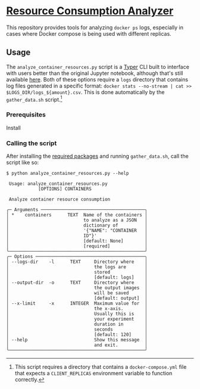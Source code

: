 # [Resource Consumption Analyzer](https://github.com/debemdeboas/resource-consumption-analyzer)

This repository provides tools for analyzing `docker ps` logs, especially in cases where
Docker compose is being used with different replicas.

## Usage

The `analyze_container_resources.py` script is a [Typer](https://github.com/tiangolo/typer) CLI built to interface with users better than the original Jupyter notebook, although that's still available [here](./parse_logs.ipynb).
Both of these options require a `logs` directory that contains log files generated in a specific format: `docker stats --no-stream | cat >> $LOGS_DIR/logs_${amount}.csv`.
This is done automatically by the `gather_data.sh` script.[^1]

[^1]: This script requires a directory that contains a `docker-compose.yml` file that expects a `CLIENT_REPLICAS` environment variable to function correctly.

### Prerequisites

Install 

### Calling the script

After installing the [required packages](#prerequisites) and running `gather_data.sh`, call the script like so:

<div class="termy">

```console
$ python analyze_container_resources.py --help

 Usage: analyze_container_resources.py
            [OPTIONS] CONTAINERS

 Analyze container resource consumption

╭─ Arguments ───────────────────────────────────────╮
│ *    containers      TEXT  Name of the containers │
│                            to analyze as a JSON   │
│                            dictionary of          │
│                            '{"NAME": "CONTAINER   │
│                            ID"}'                  │
│                            [default: None]        │
│                            [required]             │
╰───────────────────────────────────────────────────╯
╭─ Options ─────────────────────────────────────────╮
│ --logs-dir    -l      TEXT     Directory where    │
│                                the logs are       │
│                                stored             │
│                                [default: logs]    │
│ --output-dir  -o      TEXT     Directory where    │
│                                the output images  │
│                                will be saved      │
│                                [default: output]  │
│ --x-limit     -x      INTEGER  Maximum value for  │
│                                the x-axis.        │
│                                Usually this is    │
│                                your experiment    │
│                                duration in        │
│                                seconds            │
│                                [default: 120]     │
│ --help                         Show this message  │
│                                and exit.          │
╰───────────────────────────────────────────────────╯
```

</div>